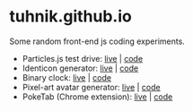 # tuhnik.github.io

Some random front-end js coding experiments.<br>
* Particles.js test drive: [live](https://tuhnik.github.io/particles/) | [code](https://github.com/tuhnik/tuhnik.github.io/tree/master/particles)<br>
* Identicon generator: [live](https://tuhnik.github.io/identicon/) | [code](https://github.com/tuhnik/tuhnik.github.io/tree/master/identicon)<br>
* Binary clock: [live](https://tuhnik.github.io/bin-clock/) | [code](https://github.com/tuhnik/tuhnik.github.io/tree/master/bin-clock)<br>
* Pixel-art avatar generator: [live](https://tuhnik.github.io/pixel-avatar-generator/) | [code](https://github.com/tuhnik/tuhnik.github.io/tree/master/pixel-avatar-generator)<br>
* PokeTab (Chrome extension): [live](https://tuhnik.github.io/poketab/) | [code](https://github.com/tuhnik/tuhnik.github.io/tree/master/poketab)<br>